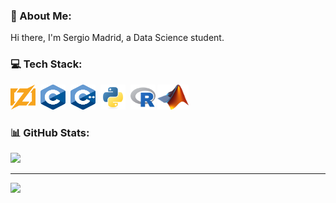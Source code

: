 ### 💫 About Me:
Hi there, I'm Sergio Madrid, a Data Science student.


### 💻 Tech Stack:
<div>
  <img src="icons/zig.svg" title="Zig" alt="Zig" width="40" height="40"/>&nbsp;
  <img src="icons/c.svg" title="C" alt="C" width="40" height="40"/>&nbsp;
  <img src="icons/c++.svg" title="C++" alt="C++" width="40" height="40"/>&nbsp;
  <img src="icons/python.svg" title="Python" alt="Python" width="40" height="40"/>&nbsp;
  <img src="icons/r.svg" title="R" alt="R" width="40" height="40"/>
  <img src="icons/matlab.png" title="Matlab" alt="Matlab" width="50" height="40"/>
</div>

### 📊 GitHub Stats:
![](https://github-readme-stats.vercel.app/api/top-langs/?username=srmadrid&theme=dark&hide_border=false&include_all_commits=true&count_private=true&layout=compact)

---
[![](https://visitcount.itsvg.in/api?id=srmadrid&icon=0&color=12)](https://visitcount.itsvg.in)
